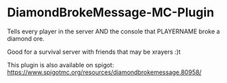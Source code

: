 # DiamondBrokeMessage-MC-Plugin
Tells every player in the server AND the console that PLAYERNAME broke a diamond ore.

Good for a survival server with friends that may be xrayers :)t

This plugin is also available on spigot: https://www.spigotmc.org/resources/diamondbrokemessage.80958/
